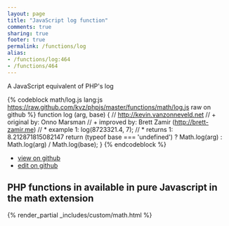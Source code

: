 ```yaml
---
layout: page
title: "JavaScript log function"
comments: true
sharing: true
footer: true
permalink: /functions/log
alias:
- /functions/log:464
- /functions/464
---
```

<!-- Generated by Rakefile:build -->
A JavaScript equivalent of PHP's log

{% codeblock math/log.js lang:js https://raw.github.com/kvz/phpjs/master/functions/math/log.js raw on github %}
function log (arg, base) {
    // http://kevin.vanzonneveld.net
    // +   original by: Onno Marsman
    // +   improved by: Brett Zamir (http://brett-zamir.me)
    // *     example 1: log(8723321.4, 7);
    // *     returns 1: 8.212871815082147
    return (typeof base === 'undefined') ? 
        Math.log(arg) :
        Math.log(arg) / Math.log(base);
}
{% endcodeblock %}

 - [view on github](https://github.com/kvz/phpjs/blob/master/functions/math/log.js)
 - [edit on github](https://github.com/kvz/phpjs/edit/master/functions/math/log.js)

## PHP functions in available in pure Javascript in the math extension
{% render_partial _includes/custom/math.html %}
